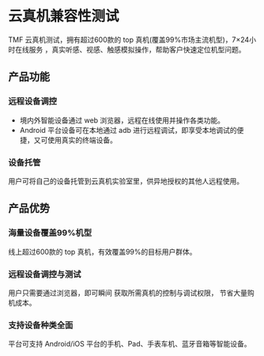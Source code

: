 # 云真机兼容性测试

TMF 云真机测试，拥有超过600款的 top 真机(覆盖99%市场主流机型)，7×24小时在线服务 ，真实听感、视感、触感模拟操作，帮助客户快速定位机型问题。

## 产品功能

### 远程设备调控

- 境内外智能设备通过 web 浏览器，远程在线使用并操作各类功能。
- Android 平台设备可在本地通过 adb 进行远程调试，即享受本地调试的便捷，又可使用真实的终端设备。

### 设备托管

用户可将自己的设备托管到云真机实验室里，供异地授权的其他人远程使用。

## 产品优势

### 海量设备覆盖99%机型

线上超过600款的 top 真机，有效覆盖99%的目标用户群体。

### 远程设备调控与测试

用户只需要通过浏览器，即可瞬间 获取所需真机的控制与调试权限， 节省大量购机成本。

### 支持设备种类全面

平台可支持 Android/iOS 平台的手机、Pad、手表车机、蓝牙音箱等智能设备。